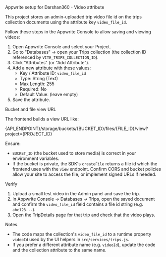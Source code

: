 Appwrite setup for Darshan360 - Video attribute

This project stores an admin-uploaded trip video file id on the trips collection documents using the attribute key `video_file_id`.

Follow these steps in the Appwrite Console to allow saving and viewing videos:

1. Open Appwrite Console and select your Project.
2. Go to "Databases" → open your Trips collection (the collection ID referenced by `VITE_TRIPS_COLLECTION_ID`).
3. Click "Attributes" (or "Add Attribute").
4. Add a new attribute with these values:
   - Key / Attribute ID: `video_file_id`
   - Type: String (Text)
   - Max Length: 255
   - Required: No
   - Default Value: (leave empty)
5. Save the attribute.

Bucket and file view URL

The frontend builds a view URL like:

  {API_ENDPOINT}/storage/buckets/{BUCKET_ID}/files/{FILE_ID}/view?project={PROJECT_ID}

Ensure:
- `BUCKET_ID` (the bucket used to store media) is correct in your environment variables.
- If the bucket is private, the SDK's `createFile` returns a file id which the frontend uses with the `view` endpoint. Confirm CORS and bucket policies allow your site to access the file, or implement signed URLs if needed.

Verify

1. Upload a small test video in the Admin panel and save the trip.
2. In Appwrite Console → Databases → Trips, open the saved document and confirm the `video_file_id` field contains a file id string (e.g. `abc123...`).
3. Open the TripDetails page for that trip and check that the video plays.

Notes

- The code maps the collection's `video_file_id` to a runtime property `videoId` used by the UI helpers in `src/services/trips.js`.
- If you prefer a different attribute name (e.g. `videoId`), update the code and the collection attribute to the same name.
